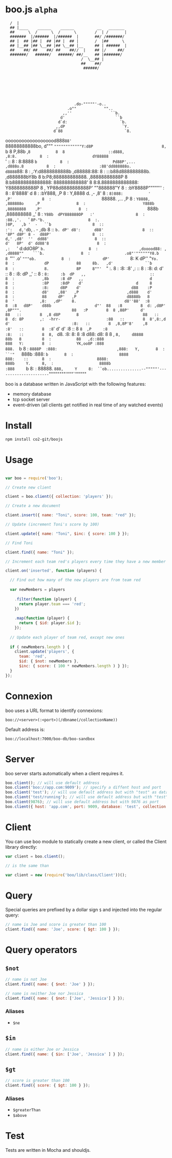 boo.js `alpha`
============

      /  |                                               
      ## |____    ______    ______          __   _______ 
      ##      \  /      \  /      \        /  | /       |
      #######  |/######  |/######  |       ##/ /#######/ 
      ## |  ## |## |  ## |## |  ## |       /  |##      \ 
      ## |__## |## \__## |## \__## |__     ## | ######  |
      ##    ##/ ##    ##/ ##    ##//  |    ## |/     ##/ 
      #######/   ######/   ######/ ##/__   ## |#######/  
                                     /  \__## |          
                                     ##    ##/           
                                      ######/             
                                    
                                    
                                



                                                                       
                                  .do-"""""'-o..                         
                               .o""            ""..                       
                             ,,''                 ``b.                   
                            d'                      ``b                   
                           d`d:                       `b.                 
                          ,,dP                         `Y.               
                         d`88                           `8.               
   ooooooooooooooooood888`88'                            `88888888888bo, 
  d"""    `""""""""""""Y:d8P                              8,          `b 
  8                    P,88b                             ,`8           8 
  8                   ::d888,                           ,8:8.          8 
  :                   dY88888                           `' ::          8 
  :                   8:8888                               `b          8 
  :                   Pd88P',...                     ,d888o.8          8 
  :                   :88'dd888888o.                d8888`88:          8 
  :                  ,:Y:d8888888888b             ,d88888:88:          8 
  :                  :::b88d888888888b.          ,d888888bY8b          8 
                      b:P8;888888888888.        ,88888888888P          8 
                      8:b88888888888888:        888888888888'          8 
                      8:8.8888888888888:        Y8888888888P           8 
  ,                   YP88d8888888888P'          ""888888"Y            8 
  :                   :bY8888P"""""''                     :            8 
  :                    8'8888'                            d            8 
  :                    :bY888,                           ,P            8 
  :                     Y,8888           d.  ,-         ,8'            8 
  :                     `8)888:           '            ,P'             8 
  :                      `88888.          ,...        ,P               8 
  :                       `Y8888,       ,888888o     ,P                8 
  :                         Y888b      ,88888888    ,P'                8 
  :                          `888b    ,888888888   ,,'                 8 
  :                           `Y88b  dPY888888OP   :'                  8 
  :                             :88.,'.   `' `8P-"b.                   8 
  :.                             )8P,   ,b '  -   ``b                  8 
  ::                            :':   d,'d`b, .  - ,db                 8 
  ::                            `b. dP' d8':      d88'                 8 
  ::                             '8P" d8P' 8 -  d88P'                  8 
  ::                            d,' ,d8'  ''  dd88'                    8 
  ::                           d'   8P'  d' dd88'8                     8 
   :                          ,:   `'   d:ddO8P' `b.                   8 
   :                  ,dooood88: ,    ,d8888""    ```b.                8 
   :               .o8"'""""""Y8.b    8 `"''    .o'  `"""ob.           8 
   :              dP'         `8:     K       dP''        "`Yo.        8 
   :             dP            88     8b.   ,d'              ``b       8 
   :             8.            8P     8""'  `"                 :.      8 
   :            :8:           :8'    ,:                        ::      8 
   :            :8:           d:    d'                         ::      8 
   :            :8:          dP   ,,'                          ::      8 
   :            `8:     :b  dP   ,,                            ::      8 
   :            ,8b     :8 dP   ,,                             d       8 
   :            :8P     :8dP    d'                       d     8       8 
   :            :8:     d8P    d'                      d88    :P       8 
   :            d8'    ,88'   ,P                     ,d888    d'       8 
   :            88     dP'   ,P                      d8888b   8        8 
   '           ,8:   ,dP'    8.                     d8''88'  :8        8 
               :8   d8P'    d88b                   d"'  88   :8        8 
               d: ,d8P'    ,8P""".                      88   :P        8 
               8 ,88P'     d'                           88   ::        8 
              ,8 d8P       8                            88   ::        8 
              d: 8P       ,:  -hrr-                    :88   ::        8 
              8',8:,d     d'                           :8:   ::        8 
             ,8,8P'8'    ,8                            :8'   ::        8 
             :8`' d'     d'                            :8    ::        8 
             `8  ,P     :8                             :8:   ::        8 
              8, `      d8.                            :8:   8:        8 
              :8       d88:                            d8:   8         8 
   ,          `8,     d8888                            88b   8         8 
   :           88   ,d::888                            888   Y:        8 
   :           YK,oo8P :888                            888.  `b        8 
   :           `8888P  :888:                          ,888:   Y,       8 
   :            ``'"   `888b                          :888:   `b       8 
   :                    8888                           888:    ::      8 
   :                    8888:                          888b     Y.     8, 
   :                    8888b                          :888     `b     8: 
   :                    88888.                         `888,     Y     8: 
   ``ob...............--"""""'----------------------`""""""""'"""`'"""""



boo is a database written in JavaScript with the following features:

- memory database
- tcp socket server
- event-driven (all clients get notified in real time of any watched events)

# Install

```bash
npm install co2-git/boojs
```

# Usage

```js

var boo = require('boo');

// Create new client

client = boo.client({ collection: 'players' });

// Create a new document

client.insert({ name: "Toni", score: 100, team: "red" });

// Update (increment Toni's score by 100)

client.update({ name: "Toni", $inc: { score: 100 } });

// Find Toni

client.find({ name: "Toni" });

// Increment each team red's players every time they have a new member

client.on('inserted', function (players) {

  // Find out how many of the new players are from team red
  
  var newMembers = players
    
    .filter(function (player) {
      return player.team === 'red';
    })
    
    .map(function (player) {
      return { $id: player.$id };
    });
  
  // Update each player of team red, except new ones
  
  if ( newMembers.length ) {
    client.update('players', {
      team: 'red',
      $id: { $not: newMembers },
      $inc: { score: ( 100 * newMembers.length ) } }); 
  }
});

```

# Connexion

boo uses a URL format to identify connexions:

    boo://<server>(:<port>)(/dbname(/collectionName))
    
Default address is:

    boo://localhost:7000/boo-db/boo-sandbox

# Server

boo server starts automatically when a client requires it.

```js
boo.client(); // will use default address
boo.client('boo://app.com:9009'); // specify a diffent host and port
boo.client('test'); // will use default address but with "test" as database
boo.client('test/running'); // will use default address but with "test" as database and "running" as collection
boo.client(9876); // will use default address but with 9876 as port
boo.client({ host: 'app.com', port: 9009, database: 'test', collection: 'users'); // Use object for finer control
```

# Client

You can use boo module to statically create a new client, or called the Client library directly:

```js
var client = boo.client();

// is the same than

var client = new (require('boo/lib/class/Client'))();
```

# Query

Special queries are prefixed by a dollar sign `$` and injected into the regular query:

```js
// name is Joe and score is greater than 100
client.find({ name: 'Joe', score: { $gt: 100 } });
```

# Query operators

## `$not`

```js
// name is not Joe
client.find({ name: { $not: 'Joe' } });

// name is neither Joe nor Jessica
client.find({ name: { $not: ['Joe', 'Jessica'] } });
```

### Aliases

- `$ne`

## `$in`

```js
// name is either Joe or Jessica
client.find({ name: { $in: ['Joe', 'Jessica' ] } });
```

## `$gt`

```js
// score is greater than 100
client.find({ score: { $gt: 100 } });
```

### Aliases

- `$greaterThan`
- `$above`

# Test

Tests are written in Mocha and shouldjs.

